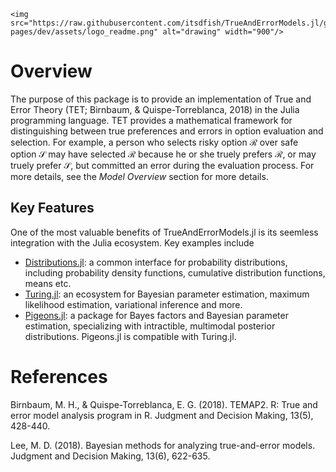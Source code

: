 ```@raw html
<img src="https://raw.githubusercontent.com/itsdfish/TrueAndErrorModels.jl/gh-pages/dev/assets/logo_readme.png" alt="drawing" width="900"/>
```

# Overview 

The purpose of this package is to provide an implementation of True and Error Theory (TET; Birnbaum,  & Quispe-Torreblanca, 2018) in the Julia programming language. TET provides a mathematical framework for distinguishing between true preferences and errors in option evaluation and selection. For example, a person who selects risky option $\mathcal{R}$ over safe option $\mathcal{S}$ may have selected $\mathcal{R}$ because he or she truely prefers $\mathcal{R}$, or may truely prefer $\mathcal{S}$, but committed an error during the evaluation process. For more details, see the *Model Overview* section for more details. 

## Key Features

One of the most valuable benefits of TrueAndErrorModels.jl is its seemless integration with the Julia ecosystem. Key examples include

- [Distributions.jl](https://juliastats.org/Distributions.jl/latest/): a common interface for probability distributions, including probability density functions, cumulative distribution functions, means etc. 
- [Turing.jl](https://turinglang.org/docs/tutorials/docs-00-getting-started/index.html): an ecosystem for Bayesian parameter estimation, maximum likelihood estimation, variational inference and more.
- [Pigeons.jl](https://pigeons.run/dev/): a package for Bayes factors and Bayesian parameter estimation, specializing with intractible, multimodal posterior distributions. Pigeons.jl is compatible with Turing.jl.

# References

Birnbaum, M. H., & Quispe-Torreblanca, E. G. (2018). TEMAP2. R: True and error model analysis program in R. Judgment and Decision Making, 13(5), 428-440.

Lee, M. D. (2018). Bayesian methods for analyzing true-and-error models. Judgment and Decision Making, 13(6), 622-635.